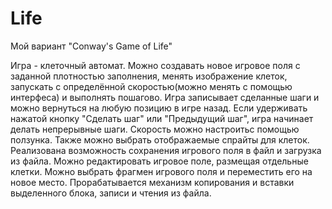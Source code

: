 # Life
Мой вариант "Conway's Game of Life"

Игра - клеточный автомат.
Можно создавать новое игровое поля с заданной плотностью заполнения, менять изображение клеток,
запускать с определённой скоростью(можно менять с помощью интерфеса) и выполнять пошагово.
Игра записывает сделанные шаги и можно вернуться на любую позицию в игре назад.
Если удерживать нажатой кнопку "Сделать шаг" или "Предыдущий шаг", игра начинает делать 
непрерывные шаги. Скорость можно настроитьс помощью ползунка. Также можно выбрать отображаемые
спрайты для клеток.
  Реализована возможность сохранения игрового поля в файл и загрузка из файла.
Можно редактировать игровое поле, размещая отдельные клетки. Можно выбрать фрагмен игрового поля
и переместить его на новое место.
  Прорабатывается механизм копирования и вставки выделенного блока, записи и чтения из файла.
